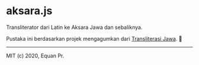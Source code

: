 # aksara.js

Transliterator dari Latin ke Aksara Jawa dan sebaliknya.

Pustaka ini berdasarkan projek mengagumkan dari [Transliterasi Jawa](https://bennylin.github.com/transliterasijawa). 🙏

---
MIT (c) 2020, Equan Pr.

